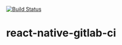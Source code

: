 [![Build Status](https://travis-ci.org/mactiencong/react-native-gitlab-ci.svg?branch=master)](https://travis-ci.org/mactiencong/react-native-gitlab-ci)
# react-native-gitlab-ci
